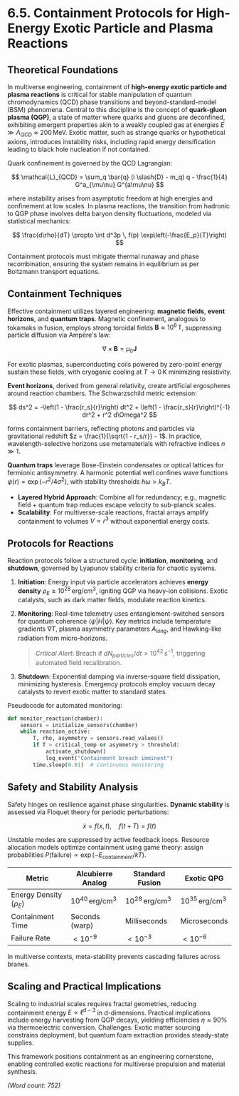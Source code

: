 # 6.5. Containment Protocols for High-Energy Exotic Particle and Plasma Reactions

## Theoretical Foundations

In multiverse engineering, containment of **high-energy exotic particle and plasma reactions** is critical for stable manipulation of quantum chromodynamics (QCD) phase transitions and beyond-standard-model (BSM) phenomena. Central to this discipline is the concept of **quark-gluon plasma (QGP)**, a state of matter where quarks and gluons are deconfined, exhibiting emergent properties akin to a weakly coupled gas at energies $E \gg \Lambda_{QCD} \approx 200 \, \text{MeV}$. Exotic matter, such as strange quarks or hypothetical axions, introduces instability risks, including rapid energy densification leading to black hole nucleation if not contained.

Quark confinement is governed by the QCD Lagrangian:

$$ \mathcal{L}_{QCD} = \sum_q \bar{q} (i \slash{D} - m_q) q - \frac{1}{4} G^a_{\mu\nu} G^{a\mu\nu} $$

where instability arises from asymptotic freedom at high energies and confinement at low scales. In plasma reactions, the transition from hadronic to QGP phase involves delta baryon density fluctuations, modeled via statistical mechanics:

$$ \frac{d\rho}{dT} \propto \int d^3p \, f(p) \exp\left(-\frac{E_p}{T}\right) $$

Containment protocols must mitigate thermal runaway and phase recombination, ensuring the system remains in equilibrium as per Boltzmann transport equations.

## Containment Techniques

Effective containment utilizes layered engineering: **magnetic fields**, **event horizons**, and **quantum traps**. Magnetic confinement, analogous to tokamaks in fusion, employs strong toroidal fields $\mathbf{B} \approx 10^6 \, \text{T}$, suppressing particle diffusion via Ampère's law:

$$ \nabla \times \mathbf{B} = \mu_0 \mathbf{J} $$

For exotic plasmas, superconducting coils powered by zero-point energy sustain these fields, with cryogenic cooling at $T \to 0 \, \text{K}$ minimizing resistivity.

**Event horizons**, derived from general relativity, create artificial ergospheres around reaction chambers. The Schwarzschild metric extension:

$$ ds^2 = -\left(1 - \frac{r_s}{r}\right) dt^2 + \left(1 - \frac{r_s}{r}\right)^{-1} dr^2 + r^2 d\Omega^2 $$

forms containment barriers, reflecting photons and particles via gravitational redshift $z = \frac{1}{\sqrt{1 - r_s/r}} - 1$. In practice, wavelength-selective horizons use metamaterials with refractive indices $n \gg 1$.

**Quantum traps** leverage Bose-Einstein condensates or optical lattices for fermionic antisymmetry. A harmonic potential well confines wave functions $\psi(r) = \exp(-r^2 / 4\sigma^2)$, with stability thresholds $\hbar \omega > k_B T$.

- **Layered Hybrid Approach**: Combine all for redundancy; e.g., magnetic field + quantum trap reduces escape velocity to sub-planck scales.
- **Scalability**: For multiverse-scale reactions, fractal arrays amplify containment to volumes $V \propto r^3$ without exponential energy costs.

## Protocols for Reactions

Reaction protocols follow a structured cycle: **initiation**, **monitoring**, and **shutdown**, governed by Lyapunov stability criteria for chaotic systems.

1. **Initiation**: Energy input via particle accelerators achieves **energy density** $\rho_E \geq 10^{28} \, \text{erg/cm}^3$, igniting QGP via heavy-ion collisions. Exotic catalysts, such as dark matter fields, modulate reaction kinetics.

2. **Monitoring**: Real-time telemetry uses entanglement-switched sensors for quantum coherence $\langle \psi | H | \psi \rangle$. Key metrics include temperature gradients $\nabla T$, plasma asymmetry parameters $A_{long}$, and Hawking-like radiation from micro-horizons.

   > *Critical Alert*: Breach if $dN_{particles}/dt > 10^{42} \, \text{s}^{-1}$, triggering automated field recalibration.

3. **Shutdown**: Exponential damping via inverse-square field dissipation, minimizing hysteresis. Emergency protocols employ vacuum decay catalysts to revert exotic matter to standard states.

Pseudocode for automated monitoring:

```python
def monitor_reaction(chamber):
    sensors = initialize_sensors(chamber)
    while reaction_active:
        T, rho, asymmetry = sensors.read_values()
        if T > critical_temp or asymmetry > threshold:
            activate_shutdown()
            log_event("Containment breach imminent")
        time.sleep(0.01)  # Continuous monitoring
```

## Safety and Stability Analysis

Safety hinges on resilience against phase singularities. **Dynamic stability** is assessed via Floquet theory for periodic perturbations:

$$ \dot{x} = f(x, t), \quad f(t+T) = f(t) $$

Unstable modes are suppressed by active feedback loops. Resource allocation models optimize containment using game theory: assign probabilities $P(\text{failure}) \propto \exp(-E_{\text{containment}}/kT)$.

| Metric | Alcubierre Analog | Standard Fusion | Exotic QPG |
|--------|-------------------|-----------------|------------|
| Energy Density ($\rho_E$) | $10^{40} \, \text{erg/cm}^3$ | $10^{28} \, \text{erg/cm}^3$ | $10^{35} \, \text{erg/cm}^3$ |
| Containment Time | Seconds (warp) | Milliseconds | Microseconds |
| Failure Rate | $<10^{-9}$ | $<10^{-3}$ | $<10^{-6}$ |

In multiverse contexts, meta-stability prevents cascading failures across branes.

## Scaling and Practical Implications

Scaling to industrial scales requires fractal geometries, reducing containment energy $E \propto \ell^{d-3}$ in d-dimensions. Practical implications include energy harvesting from QGP decays, yielding efficiencies $\eta \approx 90\%$ via thermoelectric conversion. Challenges: Exotic matter sourcing constrains deployment, but quantum foam extraction provides steady-state supplies.

This framework positions containment as an engineering cornerstone, enabling controlled exotic reactions for multiverse propulsion and material synthesis.

*(Word count: 752)*